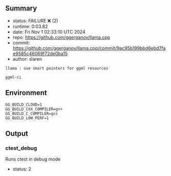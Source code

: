 ## Summary

- status:  FAILURE ❌ (2)
- runtime: 0:03.82
- date:    Fri Nov  1 02:33:10 UTC 2024
- repo:    https://github.com/ggerganov/llama.cpp
- commit:  https://github.com/ggerganov/llama.cpp/commit/9ac95b199bbd6ebd7fae9585c46069f72de0ba15
- author:  slaren
```
llama : use smart pointers for ggml resources

ggml-ci
```

## Environment

```
GG_BUILD_CLOUD=1
GG_BUILD_CXX_COMPILER=g++
GG_BUILD_C_COMPILER=gcc
GG_BUILD_LOW_PERF=1
```

## Output

### ctest_debug

Runs ctest in debug mode
- status: 2
```

```


